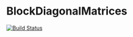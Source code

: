 # BlockDiagonalMatrices

[![Build Status](https://github.com/mipals/BlockDiagonalMatrices.jl/actions/workflows/CI.yml/badge.svg?branch=main)](https://github.com/mipals/BlockDiagonalMatrices.jl/actions/workflows/CI.yml?query=branch%3Amain)
